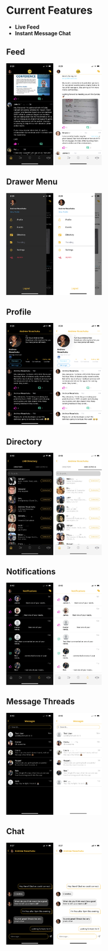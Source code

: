 
# Current Features

- **Live Feed**
- **Instant Message Chat**

## Feed
<div>
    <img src="./screenshots/feed_dark.PNG" width='25%' height='25%'>
    <img src="./screenshots/feed_light.PNG" width='25%' height='25%'>
</div>

## Drawer Menu
<div>
    <img src="./screenshots/drawer_dark.PNG" width='25%' height='25%'>
    <img src="./screenshots/drawer_light.PNG" width='25%' height='25%'>
</div>

## Profile
<div>
    <img src="./screenshots/profile_dark.PNG" width='25%' height='25%'>
    <img src="./screenshots/profile_light.PNG" width='25%' height='25%'>
</div>
    
## Directory
<div>
    <img src="./screenshots/directory_dark.jpg" width='25%' height='25%'>
    <img src="./screenshots/directoryconnections_light.jpg" width='25%' height='25%'>
</div>

## Notifications
<div>
    <img src="./screenshots/notifications_dark.PNG" width='25%' height='25%'>
    <img src="./screenshots/notifications_light.PNG" width='25%' height='25%'>
</div>

## Message Threads
<div>
    <img src="./screenshots/messages_dark.PNG" width='25%' height='25%'>
    <img src="./screenshots/messages_light.PNG" width='25%' height='25%'>
</div>

## Chat
<div>
    <img src="./screenshots/chat_dark.PNG" width='25%' height='25%'>
    <img src="./screenshots/chat_light.PNG" width='25%' height='25%'>
</div>